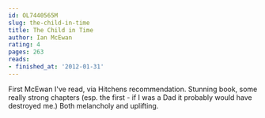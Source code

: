 ```yaml
---
id: OL7440565M
slug: the-child-in-time
title: The Child in Time
author: Ian McEwan
rating: 4
pages: 263
reads:
- finished_at: '2012-01-31'
---
```

First McEwan I've read, via Hitchens recommendation. Stunning book, some really strong chapters (esp. the first - if I was a Dad it probably would have destroyed me.) Both melancholy and uplifting.
